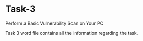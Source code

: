# Task-3
Perform a Basic Vulnerability Scan on Your PC

Task 3 word file contains all the information regarding the task.

